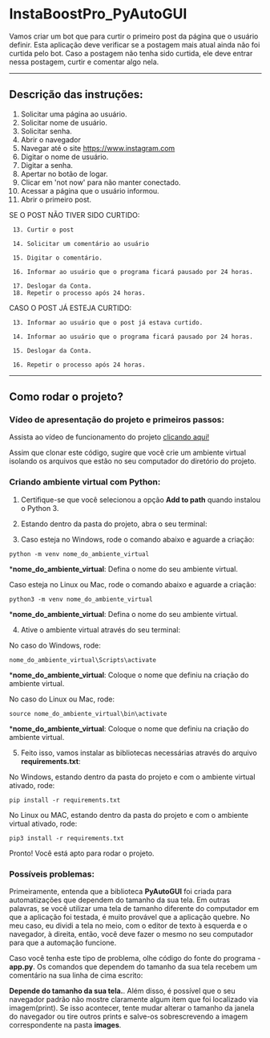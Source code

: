# InstaBoostPro_PyAutoGUI
Vamos criar um bot que para curtir o primeiro post da página que o usuário definir. Esta aplicação deve verificar se a postagem mais atual ainda não foi curtida pelo bot. Caso a postagem não tenha sido curtida, ele deve entrar nessa postagem, curtir e comentar algo nela.

***

## Descrição das instruções: 

1.  Solicitar uma página ao usuário.
2. Solicitar nome de usuário.
3.  Solicitar senha.
4.  Abrir o navegador
5.  Navegar até o site https://www.instagram.com
6.  Digitar o nome de usuário.
7.  Digitar a senha.
8.  Apertar no botão de logar.
9.  Clicar em 'not now' para não manter conectado.
10.  Acessar a página que o usuário informou.
11.  Abrir o primeiro post.

SE O POST NÃO TIVER SIDO CURTIDO:
 
     13. Curtir o post
     
     14. Solicitar um comentário ao usuário
         
     15. Digitar o comentário.
     
     16. Informar ao usuário que o programa ficará pausado por 24 horas.
     
     17. Deslogar da Conta.
     18. Repetir o processo após 24 horas.

CASO O POST JÁ ESTEJA CURTIDO:
     
     13. Informar ao usuário que o post já estava curtido.
     
     14. Informar ao usuário que o programa ficará pausado por 24 horas.
     
     15. Deslogar da Conta.
     
     16. Repetir o processo após 24 horas.

***

## Como rodar o projeto?

### Vídeo de apresentação do projeto e primeiros passos:

Assista ao vídeo de funcionamento do projeto  [clicando aqui!](https://www.linkedin.com/feed/update/urn:li:activity:7084661680470667264/) 

Assim que clonar este código, sugire que você crie um ambiente virtual isolando os arquivos que estão no seu computador do diretório do projeto.

### Criando ambiente virtual com Python:

1. Certifique-se que você selecionou a opção **Add to path** quando instalou o Python 3.

2. Estando dentro da pasta do projeto, abra o seu terminal:

3. Caso esteja no Windows, rode o comando abaixo e aguarde a criação:

```
python -m venv nome_do_ambiente_virtual
```
***nome_do_ambiente_virtual**: Defina o nome do seu ambiente virtual.

Caso esteja no Linux ou Mac, rode o comando abaixo e aguarde a criação:

```
python3 -m venv nome_do_ambiente_virtual
```
***nome_do_ambiente_virtual**: Defina o nome do seu ambiente virtual.

4. Ative o ambiente virtual através do seu terminal:

No caso do Windows, rode:
```
nome_do_ambiente_virtual\Scripts\activate
```
***nome_do_ambiente_virtual**: Coloque o nome que definiu na criação do ambiente virtual.

No caso do Linux ou Mac, rode:
```
source nome_do_ambiente_virtual\bin\activate
```
***nome_do_ambiente_virtual**: Coloque o nome que definiu na criação do ambiente virtual.

5. Feito isso, vamos instalar as bibliotecas necessárias através do arquivo **requirements.txt**:

No Windows, estando dentro da pasta do projeto  e com o ambiente virtual ativado, rode:

```
pip install -r requirements.txt
```

No Linux ou MAC, estando dentro da pasta do projeto e com o ambiente virtual ativado, rode:
```
pip3 install -r requirements.txt
```

Pronto! Você está apto para rodar o projeto.

### Possíveis problemas:

Primeiramente, entenda que a biblioteca **PyAutoGUI** foi criada para automatizações que dependem do tamanho da sua tela. Em outras palavras, se você utilizar uma tela de tamanho diferente do computador em que a aplicação foi testada, é muito provável que a aplicação quebre. No meu caso, eu dividi a tela no meio, com o editor de texto à esquerda e o navegador, à direita, então, você deve fazer o mesmo no seu computador para que a automação funcione.


Caso você tenha este tipo de problema, olhe código do fonte do programa - **app.py**. Os comandos que dependem do tamanho da sua tela recebem um comentário na sua linha de cima escrito: 

**Depende do tamanho da sua tela.**. Além disso, é possível que o seu navegador padrão não mostre claramente algum item que foi localizado via imagem(print). Se isso acontecer, tente mudar alterar o tamanho da janela do navegador ou tire outros prints e salve-os sobrescrevendo a imagem correspondente na pasta **images**.

